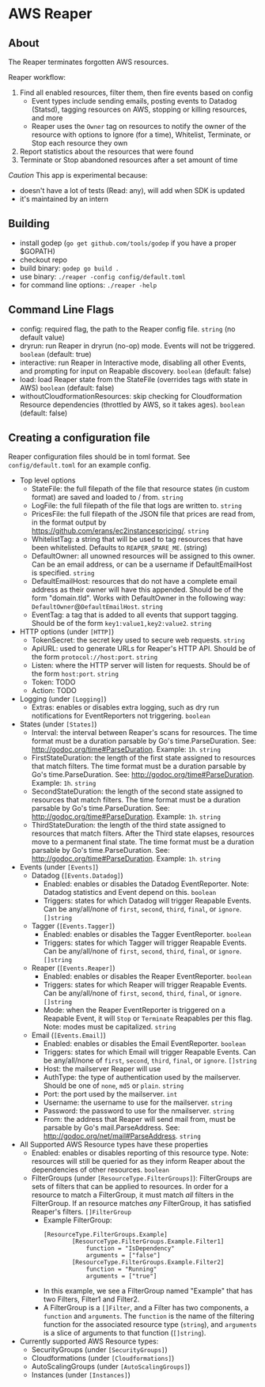 # AWS Reaper

## About

The Reaper terminates forgotten AWS resources.

Reaper workflow:

1. Find all enabled resources, filter them, then fire events based on config
    - Event types include sending emails, posting events to Datadog (Statsd), tagging resources on AWS, stopping or killing resources, and more
    - Reaper uses the `Owner` tag on resources to notify the owner of the resource with options to Ignore (for a time), Whitelist, Terminate, or Stop each resource they own
2. Report statistics about the resources that were found
3. Terminate or Stop abandoned resources after a set amount of time

*Caution* This app is experimental because:
* doesn't have a lot of tests (Read: any), will add when SDK is updated
* it's maintained by an intern

## Building
* install godep (`go get github.com/tools/godep` if you have a proper $GOPATH)
* checkout repo
* build binary: `godep go build .`
* use binary: `./reaper -config config/default.toml`
* for command line options: `./reaper -help`

## Command Line Flags
* config: required flag, the path to the Reaper config file. `string` (no default value)
* dryrun: run Reaper in dryrun (no-op) mode. Events will not be triggered. `boolean` (default: true)
* interactive: run Reaper in Interactive mode, disabling all other Events, and prompting for input on Reapable discovery. `boolean` (default: false)
* load: load Reaper state from the StateFile (overrides tags with state in AWS) `boolean` (default: false)
* withoutCloudformationResources: skip checking for Cloudformation Resource dependencies (throttled by AWS, so it takes ages). `boolean` (default: false)

## Creating a configuration file
Reaper configuration files should be in toml format. See `config/default.toml` for an example config.

* Top level options
    - StateFile: the full filepath of the file that resource states (in custom format) are saved and loaded to / from. `string`
    - LogFile: the full filepath of the file that logs are written to. `string`
    - PricesFile: the full filepath of the JSON file that prices are read from, in the format output by https://github.com/erans/ec2instancespricing/. `string`
    - WhitelistTag: a string that will be used to tag resources that have been whitelisted. Defaults to `REAPER_SPARE_ME`. (string)
    - DefaultOwner: all unowned resources will be assigned to this owner. Can be an email address, or can be a username if DefaultEmailHost is specified. `string`
    - DefaultEmailHost: resources that do not have a complete email address as their owner will have this appended. Should be of the form "domain.tld". Works with DefaultOwner in the following way: `DefaultOwner`@`DefaultEmailHost`. `string`
    - EventTag: a tag that is added to all events that support tagging. Should be of the form `key1:value1,key2:value2`. `string`
* HTTP options (under `[HTTP]`)
    - TokenSecret: the secret key used to secure web requests. `string`
    - ApiURL: used to generate URLs for Reaper's HTTP API. Should be of the form `protocol://host:port`. `string`
    - Listen: where the HTTP server will listen for requests. Should be of the form `host:port`. `string`
    - Token: TODO
    - Action: TODO
* Logging (under `[Logging]`)
    - Extras: enables or disables extra logging, such as dry run notifications for EventReporters not triggering. `boolean`
* States (under `[States]`)
    - Interval: the interval between Reaper's scans for resources. The time format must be a duration parsable by Go's time.ParseDuration. See: http://godoc.org/time#ParseDuration. Example: `1h`. `string`
    - FirstStateDuration: the length of the first state assigned to resources that match filters. The time format must be a duration parsable by Go's time.ParseDuration. See: http://godoc.org/time#ParseDuration. Example: `1h`. `string`
    - SecondStateDuration: the length of the second state assigned to resources that match filters. The time format must be a duration parsable by Go's time.ParseDuration. See: http://godoc.org/time#ParseDuration. Example: `1h`. `string`
    - ThirdStateDuration: the length of the third state assigned to resources that match filters. After the Third state elapses, resources move to a permanent final state. The time format must be a duration parsable by Go's time.ParseDuration. See: http://godoc.org/time#ParseDuration. Example: `1h`. `string`
* Events (under `[Events]`)
    - Datadog (`[Events.Datadog]`)
        + Enabled: enables or disables the Datadog EventReporter. Note: Datadog statistics and Event depend on this. `boolean`
        + Triggers: states for which Datadog will trigger Reapable Events. Can be any/all/none of `first`, `second`, `third`, `final`, or `ignore`. `[]string`
    - Tagger (`[Events.Tagger]`)
        + Enabled: enables or disables the Tagger EventReporter. `boolean`
        + Triggers: states for which Tagger will trigger Reapable Events. Can be any/all/none of `first`, `second`, `third`, `final`, or `ignore`. `[]string`
    - Reaper (`[Events.Reaper]`)
        + Enabled: enables or disables the Reaper EventReporter. `boolean`
        + Triggers: states for which Reaper will trigger Reapable Events. Can be any/all/none of `first`, `second`, `third`, `final`, or `ignore`. `[]string`
        + Mode: when the Reaper EventReporter is triggered on a Reapable Event, it will `Stop` or `Terminate` Reapables per this flag. Note: modes must be capitalized. `string`
    - Email (`[Events.Email]`)
        + Enabled: enables or disables the Email EventReporter. `boolean`
        + Triggers: states for which Email will trigger Reapable Events. Can be any/all/none of `first`, `second`, `third`, `final`, or `ignore`. `[]string`
        + Host: the mailserver Reaper will use
        + AuthType: the type of authentication used by the mailserver. Should be one of `none`, `md5` or `plain`. `string`
        + Port: the port used by the mailserver. `int`
        + Username: the username to use for the mailserver. `string`
        + Password: the password to use for the nmailserver. `string`
        + From: the address that Reaper will send mail from, must be parsable by Go's mail.ParseAddress. See: http://godoc.org/net/mail#ParseAddress. `string`
* All Supported AWS Resource types have these properties
    - Enabled: enables or disables reporting of this resource type. Note: resources will still be queried for as they inform Reaper about the dependencies of other resources. `boolean`
    - FilterGroups (under `[ResourceType.FilterGroups]`): FilterGroups are sets of filters that can be applied to resources. In order for a resource to match a FilterGroup, it must match _all_ filters in the FilterGroup. If an resource matches _any_ FilterGroup, it has satisfied Reaper's filters. `[]FilterGroup`
        + Example FilterGroup:
            ```
            [ResourceType.FilterGroups.Example]
                    [ResourceType.FilterGroups.Example.Filter1]
                        function = "IsDependency"
                        arguments = ["false"]
                    [ResourceType.FilterGroups.Example.Filter2]
                        function = "Running"
                        arguments = ["true"]
            ```
        + In this example, we see a FilterGroup named "Example" that has two Filters, Filter1 and Filter2.
        + A FilterGroup is a `[]Filter`, and a Filter has two components, a `function` and `arguments`. The `function` is the name of the filtering function for the associated resource type (`string`), and `arguments` is a slice of arguments to that function (`[]string`).
* Currently supported AWS Resource types:
    - SecurityGroups (under `[SecurityGroups]`)
    - Cloudformations (under `[Cloudformations]`)
    - AutoScalingGroups (under `[AutoScalingGroups]`)
    - Instances (under `[Instances]`)
